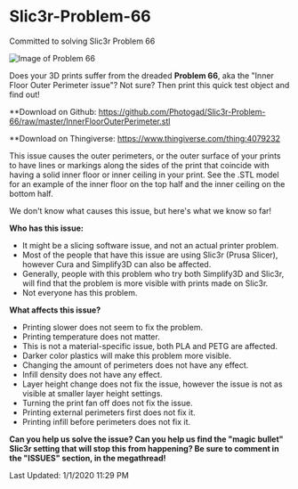 # Slic3r-Problem-66
Committed to solving Slic3r Problem 66

![Image of Problem 66](https://raw.githubusercontent.com/photog0411/Slic3r-Problem-66/master/Cover_small.jpg)

Does your 3D prints suffer from the dreaded **Problem 66**, aka the "Inner Floor Outer Perimeter issue"? Not sure? Then print this quick test object and find out!

**Download on Github:
https://github.com/Photogad/Slic3r-Problem-66/raw/master/InnerFloorOuterPerimeter.stl

**Download on Thingiverse:
https://www.thingiverse.com/thing:4079232


This issue causes the outer perimeters, or the outer surface of your prints to have lines or markings along the sides of the print that coincide with having a solid inner floor or inner ceiling in your print. See the .STL model for an example of the inner floor on the top half and the inner ceiling on the bottom half.

We don't know what causes this issue, but here's what we know so far!


**Who has this issue:**
* It might be a slicing software issue, and not an actual printer problem.
* Most of the people that have this issue are using Slic3r (Prusa Slicer), however Cura and Simplify3D can also be affected.
* Generally, people with this problem who try both Simplify3D and Slic3r, will find that the problem is more visible with prints made on Slic3r.
* Not everyone has this problem.

**What affects this issue?**
* Printing slower does not seem to fix the problem.
* Printing temperature does not matter.
* This is not a material-specific issue, both PLA and PETG are affected.
* Darker color plastics will make this problem more visible.
* Changing the amount of perimeters does not have any effect.
* Infill density does not have any effect.
* Layer height change does not fix the issue, however the issue is not as visible at smaller layer height settings.
* Turning the print fan off does not fix the issue.
* Printing external perimeters first does not fix it.
* Printing infill before perimeters does not fix it.


**Can you help us solve the issue? Can you help us find the "magic bullet" Slic3r setting that will stop this from happening? Be sure to comment in the "ISSUES" section, in the megathread!**



Last Updated: 1/1/2020 11:29 PM





